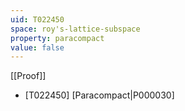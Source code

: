 ```yaml
---
uid: T022450
space: roy's-lattice-subspace
property: paracompact
value: false
---
```

[[Proof]]

* [T022450] [Paracompact|P000030]


